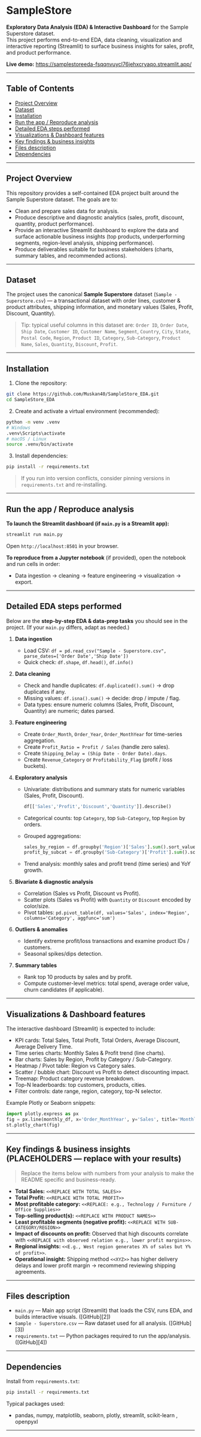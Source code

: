 
# SampleStore

**Exploratory Data Analysis (EDA) & Interactive Dashboard** for the Sample Superstore dataset.  
This project performs end-to-end EDA, data cleaning, visualization and interactive reporting (Streamlit) to surface business insights for sales, profit, and product performance.

**Live demo:** https://samplestoreeda-fsqqnvuycl76jehxcryaqo.streamlit.app/

---

## Table of Contents
- [Project Overview](#project-overview)   
- [Dataset](#dataset)  
- [Installation](#installation)  
- [Run the app / Reproduce analysis](#run-the-app--reproduce-analysis)  
- [Detailed EDA steps performed](#detailed-eda-steps-performed)  
- [Visualizations & Dashboard features](#visualizations--dashboard-features)  
- [Key findings & business insights](#key-findings--business-insights)  
- [Files description](#files-description)  
- [Dependencies](#dependencies)  


---

## Project Overview

This repository provides a self-contained EDA project built around the Sample Superstore dataset. The goals are to:
- Clean and prepare sales data for analysis.
- Produce descriptive and diagnostic analytics (sales, profit, discount, quantity, product performance).
- Provide an interactive Streamlit dashboard to explore the data and surface actionable business insights (top products, underperforming segments, region-level analysis, shipping performance).
- Produce deliverables suitable for business stakeholders (charts, summary tables, and recommended actions).

---

## Dataset
The project uses the canonical **Sample Superstore** dataset (`Sample - Superstore.csv`) — a transactional dataset with order lines, customer & product attributes, shipping information, and monetary values (Sales, Profit, Discount, Quantity). 

> Tip: typical useful columns in this dataset are: `Order ID`, `Order Date`, `Ship Date`, `Customer ID`, `Customer Name`, `Segment`, `Country`, `City`, `State`, `Postal Code`, `Region`, `Product ID`, `Category`, `Sub-Category`, `Product Name`, `Sales`, `Quantity`, `Discount`, `Profit`.

---

## Installation

1. Clone the repository:
```bash
git clone https://github.com/Muskan40/SampleStore_EDA.git
cd SampleStore_EDA
````

2. Create and activate a virtual environment (recommended):

```bash
python -m venv .venv
# Windows
.venv\Scripts\activate
# macOS / Linux
source .venv/bin/activate
```

3. Install dependencies:

```bash
pip install -r requirements.txt
```

> If you run into version conflicts, consider pinning versions in `requirements.txt` and re-installing.

---

## Run the app / Reproduce analysis

**To launch the Streamlit dashboard (if `main.py` is a Streamlit app):**

```bash
streamlit run main.py
```

Open `http://localhost:8501` in your browser.

**To reproduce from a Jupyter notebook** (if provided), open the notebook and run cells in order:

* Data ingestion → cleaning → feature engineering → visualization → export.

---

## Detailed EDA steps performed

Below are the **step-by-step EDA & data-prep tasks** you should see in the project. (If your `main.py` differs, adapt as needed.)

1. **Data ingestion**

   * Load CSV: `df = pd.read_csv("Sample - Superstore.csv", parse_dates=['Order Date','Ship Date'])`
   * Quick check: `df.shape`, `df.head()`, `df.info()`

2. **Data cleaning**

   * Check and handle duplicates: `df.duplicated().sum()` → drop duplicates if any.
   * Missing values: `df.isna().sum()` → decide: drop / impute / flag.
   * Data types: ensure numeric columns (Sales, Profit, Discount, Quantity) are numeric; dates parsed.

3. **Feature engineering**

   * Create `Order_Month`, `Order_Year`, `Order_MonthYear` for time-series aggregation.
   * Create `Profit_Ratio = Profit / Sales` (handle zero sales).
   * Create `Shipping_Delay = (Ship Date - Order Date).days`.
   * Create `Revenue_Category` or `Profitability_Flag` (profit / loss buckets).

4. **Exploratory analysis**

   * Univariate: distributions and summary stats for numeric variables (Sales, Profit, Discount).

     ```python
     df[['Sales','Profit','Discount','Quantity']].describe()
     ```
   * Categorical counts: top `Category`, top `Sub-Category`, top `Region` by orders.
   * Grouped aggregations:

     ```python
     sales_by_region = df.groupby('Region')['Sales'].sum().sort_values(ascending=False)
     profit_by_subcat = df.groupby('Sub-Category')['Profit'].sum().sort_values()
     ```
   * Trend analysis: monthly sales and profit trend (time series) and YoY growth.

5. **Bivariate & diagnostic analysis**

   * Correlation (Sales vs Profit, Discount vs Profit).
   * Scatter plots (Sales vs Profit) with `Quantity` or `Discount` encoded by color/size.
   * Pivot tables: `pd.pivot_table(df, values='Sales', index='Region', columns='Category', aggfunc='sum')`

6. **Outliers & anomalies**

   * Identify extreme profit/loss transactions and examine product IDs / customers.
   * Seasonal spikes/dips detection.

7. **Summary tables**

   * Rank top 10 products by sales and by profit.
   * Compute customer-level metrics: total spend, average order value, churn candidates (if applicable).

---

## Visualizations & Dashboard features

The interactive dashboard (Streamlit) is expected to include:

* KPI cards: Total Sales, Total Profit, Total Orders, Average Discount, Average Delivery Time.
* Time series charts: Monthly Sales & Profit trend (line charts).
* Bar charts: Sales by Region, Profit by Category / Sub-Category.
* Heatmap / Pivot table: Region vs Category sales.
* Scatter / bubble chart: Discount vs Profit to detect discounting impact.
* Treemap: Product category revenue breakdown.
* Top-N leaderboards: top customers, products, cities.
* Filter controls: date range, region, category, top-N selector.

Example Plotly or Seaborn snippets:

```python
import plotly.express as px
fig = px.line(monthly_df, x='Order_MonthYear', y='Sales', title='Monthly Sales Trend')
st.plotly_chart(fig)
```

---

## Key findings & business insights (PLACEHOLDERS — replace with your results)

> Replace the items below with numbers from your analysis to make the README specific and business-ready.

* **Total Sales:** `<<REPLACE WITH TOTAL SALES>>`
* **Total Profit:** `<<REPLACE WITH TOTAL PROFIT>>`
* **Most profitable category:** `<<REPLACE: e.g., Technology / Furniture / Office Supplies>>`
* **Top-selling product(s):** `<<REPLACE WITH PRODUCT NAMES>>`
* **Least profitable segments (negative profit):** `<<REPLACE WITH SUB-CATEGORY/REGION>>`
* **Impact of discounts on profit:** Observed that high discounts correlate with `<<REPLACE with observed relation e.g., lower profit margins>>`.
* **Regional insights:** `<<E.g., West region generates X% of sales but Y% of profit>>`.
* **Operational insight:** Shipping method `<<XYZ>>` has higher delivery delays and lower profit margin → recommend reviewing shipping agreements.

---

## Files description

* `main.py` — Main app script (Streamlit) that loads the CSV, runs EDA, and builds interactive visuals. ([GitHub][2])
* `Sample - Superstore.csv` — Raw dataset used for all analysis. ([GitHub][3])
* `requirements.txt` — Python packages required to run the app/analysis. ([GitHub][4])

---

## Dependencies

Install from `requirements.txt`:

```bash
pip install -r requirements.txt
```

Typical packages used:

* pandas, numpy, matplotlib, seaborn, plotly, streamlit, scikit-learn , openpyxl

---
